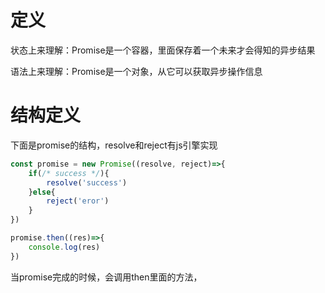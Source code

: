 # 定义
状态上来理解：Promise是一个容器，里面保存着一个未来才会得知的异步结果

语法上来理解：Promise是一个对象，从它可以获取异步操作信息

# 结构定义
下面是promise的结构，resolve和reject有js引擎实现
```js
const promise = new Promise((resolve, reject)=>{
    if(/* success */){
        resolve('success')
    }else{
        reject('eror')
    }
})

promise.then((res)=>{
    console.log(res)
})
```
当promise完成的时候，会调用then里面的方法，